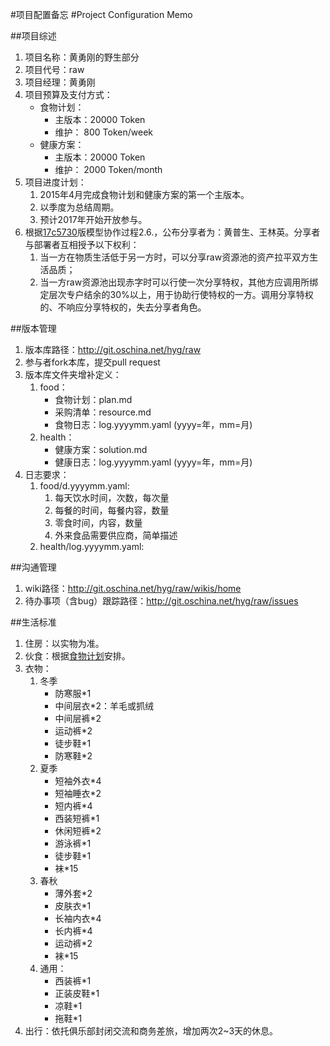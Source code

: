 #项目配置备忘
#Project Configuration Memo

##项目综述
1. 项目名称：黄勇刚的野生部分
1. 项目代号：raw
1. 项目经理：黄勇刚
1. 项目预算及支付方式：
	* 食物计划：
		* 主版本：20000 Token
		* 维护：    800 Token/week
	* 健康方案：
		* 主版本：20000 Token
		* 维护：   2000 Token/month
1. 项目进度计划：
	1. 2015年4月完成食物计划和健康方案的第一个主版本。
	1. 以季度为总结周期。 
	1. 预计2017年开始开放参与。
1. 根据[17c5730](http://git.oschina.net/hyg/ego/blob/17c57301ac125f0b0808baae3b9dbd8be95bb0cc/com.md)版模型协作过程2.6.，公布分享者为：黄普生、王林英。分享者与部署者互相授予以下权利：
	1. 当一方在物质生活低于另一方时，可以分享raw资源池的资产拉平双方生活品质；
	1. 当一方raw资源池出现赤字时可以行使一次分享特权，其他方应调用所绑定层次专户结余的30%以上，用于协助行使特权的一方。调用分享特权的、不响应分享特权的，失去分享者角色。 

##版本管理
1. 版本库路径：http://git.oschina.net/hyg/raw
1. 参与者fork本库，提交pull request
1. 版本库文件夹增补定义：
	1. food：
		* 食物计划：plan.md
		* 采购清单：resource.md
		* 食物日志：log.yyyymm.yaml		(yyyy=年，mm=月)
	1. health：
		* 健康方案：solution.md
		* 健康日志：log.yyyymm.yaml		(yyyy=年，mm=月)
1. 日志要求：
	1. food/d.yyyymm.yaml:
		1. 每天饮水时间，次数，每次量
		2. 每餐的时间，每餐内容，数量
		3. 零食时间，内容，数量
		4. 外来食品需要供应商，简单描述
	2. health/log.yyyymm.yaml:

##沟通管理
1. wiki路径：http://git.oschina.net/hyg/raw/wikis/home  
1. 待办事项（含bug）跟踪路径：http://git.oschina.net/hyg/raw/issues

##生活标准
1. 住房：以实物为准。
2. 伙食：根据[食物计划](/food/plan.md)安排。
3. 衣物：
	1. 冬季
		* 防寒服*1
		* 中间层衣*2：羊毛或抓绒
		* 中间层裤*2
		* 运动裤*2
		* 徒步鞋*1
		* 防寒鞋*2
	2. 夏季
		* 短袖外衣*4
		* 短袖睡衣*2
		* 短内裤*4
		* 西装短裤*1
		* 休闲短裤*2
		* 游泳裤*1
		* 徒步鞋*1
		* 袜*15
	3. 春秋
		* 薄外套*2
		* 皮肤衣*1
		* 长袖内衣*4
		* 长内裤*4
		* 运动裤*2
		* 袜*15
	4. 通用：
		* 西装裤*1
		* 正装皮鞋*1
		* 凉鞋*1
		* 拖鞋*1
4. 出行：依托俱乐部封闭交流和商务差旅，增加两次2~3天的休息。
     